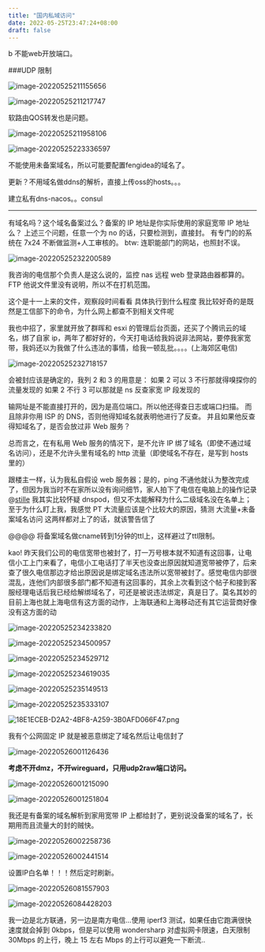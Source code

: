 ```yaml
---
title: "国内私域访问"
date: 2022-05-25T23:47:24+08:00
draft: false
---
```




b 不能web开放端口。

###UDP 限制

![image-20220525211155656](https://res.cloudinary.com/dbzr1zvpf/image/upload/v1653484319/2022/05/bc701b724c3941703022a7f7441032a5.webp)

![image-20220525211217747](https://res.cloudinary.com/dbzr1zvpf/image/upload/v1653484341/2022/05/d9efd77ce3d04be1dfa3cbc915ca90f5.webp)

软路由QOS转发也是问题。

![image-20220525211958106](https://res.cloudinary.com/dbzr1zvpf/image/upload/v1653484800/2022/05/99236c27e30a30fff8a8da87dea5ee30.webp)

![image-20220525223336597](https://res.cloudinary.com/dbzr1zvpf/image/upload/v1653489218/2022/05/2342cb48caab771f808f8df7cf29dd0e.webp)

不能使用未备案域名，所以可能要配置fengidea的域名了。

更新？不用域名做ddns的解析，直接上传oss的hosts。。。

建立私有dns-nacos。。consul

-----------

有域名吗？这个域名备案过么？备案的 IP 地址是你实际使用的家庭宽带 IP 地址么？
上述三个问题，任意一个为 no 的话，只要检测到，直接封。
有专门的的系统在 7x24 不断做监测+人工审核的。
btw: 连职能部门的网站，也照封不误。

![image-20220525232200589](https://res.cloudinary.com/dbzr1zvpf/image/upload/v1653492123/2022/05/3c7d741395eecb40757080e0f2c8463c.webp)

我咨询的电信那个负责人是这么说的，监控 nas 远程 web 登录路由器都算的。FTP 他说文件里没有说明，所以不在打机范围。

这个是十一上来的文件，观察段时间看看 具体执行到什么程度
我比较好奇的是既然是工信部下的命令，为什么网上都查不到相关文件呢

我也中招了，家里就开放了群晖和 esxi 的管理后台页面，还买了个腾讯云的域名，绑了自家 ip，两年了都好好的，今天打电话给我妈说非法网站，要停我家宽带，我妈还以为我做了什么违法的事情，给我一顿乱批。。。。(上海郊区电信)

![image-20220525232718157](https://res.cloudinary.com/dbzr1zvpf/image/upload/v1653492440/2022/05/78d933c0e06d5fab7eced797fce95b61.webp)

 会被封应该是确定的，我列 2 和 3 的用意是：
如果 2 可以 3 不行那就得嗅探你的流量发现的
如果 2 不行 3 可以那就是 ns 反查家宽 IP 段发现的

输网址是不能直接打开的，因为是高位端口。所以他还得查日志或端口扫描。
而且除非你用 ISP 的 DNS，否则他得知域名就表明他进行了反查。
并且如果他反查得知域名了，是否会放过非 Web 服务？

总而言之，在有私用 Web 服务的情况下，是不允许 IP 绑了域名（即使不通过域名访问），还是不允许头里有域名的 http 流量（即使域名不存在，是写到 hosts 里的）



跟楼主一样，认为我私自假设 web 服务器；是的，ping 不通他就认为整改完成了，但因为我当时不在家所以没有询问细节，家人拍下了电信在电脑上的操作记录
@[stille](https://www.v2ex.com/member/stille) 我其实比较怀疑 dnspod，但又不太能解释为什么二级域名没在名单上；至于为什么盯上我，我感觉 PT 大流量应该是个比较大的原因，猜测 大流量+未备案域名访问 这两样都对上了的话，就该警告信了

@@@@ 将备案域名做cname转到1分钟的ttl上，这样避过了ttl限制。

kao! 昨天我们公司的电信宽带也被封了，打一万号根本就不知道有这回事，让电信小工上门来看了，电信小工电话打了半天也没查出原因就知道宽带被停了，后来查了很久电信那边才给出原因说是绑定域名违法所以宽带被封了。感觉电信内部很混乱，连他们内部很多部门都不知道有这回事的，其余上次看到这个帖子和接到客服经理电话后我已经给解绑域名了，可还是被说违法绑定，真是日了。莫名其妙的
目前上海也就上海电信有这方面的动作，上海联通和上海移动还有其它运营商好像没有这方面的动

![image-20220525234233820](https://res.cloudinary.com/dbzr1zvpf/image/upload/v1653493355/2022/05/f9fbcf341f2fe186e59cc7e1905f69db.webp)

![image-20220525234500957](https://res.cloudinary.com/dbzr1zvpf/image/upload/v1653493505/2022/05/05f70f238d6297c21e26956d35bcfe95.webp)

![image-20220525234529712](https://res.cloudinary.com/dbzr1zvpf/image/upload/v1653493531/2022/05/4af3e57ce9fc2f013f84b5c19fef7165.webp)

![image-20220525234619035](https://res.cloudinary.com/dbzr1zvpf/image/upload/v1653493580/2022/05/823cf4fda6bec6b3212574460634e2e2.webp)

![image-20220525235149513](https://res.cloudinary.com/dbzr1zvpf/image/upload/v1653493911/2022/05/63e2339ec4260c503a695b0d1828a3f4.webp)

![image-20220525235333107](https://res.cloudinary.com/dbzr1zvpf/image/upload/v1653494016/2022/05/72c572655d3a6e4d53a30025c59b2295.webp)

![18E1ECEB-D2A2-4BF8-A259-3B0AFD066F47.png](https://res.cloudinary.com/dbzr1zvpf/image/upload/v1653494470/2022/05/1b739e7c42a5526826aacf5e36e97f32.webp)

我有个公网固定 IP 就是被恶意绑定了域名然后让电信封了

![image-20220526001126436](https://res.cloudinary.com/dbzr1zvpf/image/upload/v1653495089/2022/05/04e5accf288fae6fabbd1793cb72bd23.webp)

**考虑不开dmz，不开wireguard，只用udp2raw端口访问。**

![image-20220526001215090](https://res.cloudinary.com/dbzr1zvpf/image/upload/v1653495136/2022/05/d409ee5d83c0e84acefaab9b17237f9b.webp)

![image-20220526001251804](https://res.cloudinary.com/dbzr1zvpf/image/upload/v1653495184/2022/05/47168ac76b8eb67a15e39cc1fdf5ea4e.webp)

我还是有备案的域名解析到家用宽带 IP 上都给封了，更别说没备案的域名了，长期用而且流量大的封的贼快。

![image-20220526002258736](https://res.cloudinary.com/dbzr1zvpf/image/upload/v1653495780/2022/05/0a10cbcfe7bbf81c159120d45b22cfe1.webp)

![image-20220526002441514](https://res.cloudinary.com/dbzr1zvpf/image/upload/v1653495885/2022/05/c08efdf4d4f08de139425e140e7b27c5.webp)

设置IP白名单！！！然后定时刷新。

![image-20220526081557903](https://res.cloudinary.com/dbzr1zvpf/image/upload/v1653524160/2022/05/435bf955c3ec14861d9fb621563b785c.webp)

![image-20220526084428203](https://res.cloudinary.com/dbzr1zvpf/image/upload/v1653525870/2022/05/08c399f65462d9671702deba5ad903d7.webp)

我一边是北方联通，另一边是南方电信...使用 iperf3 测试，如果任由它跑满很快速度就会掉到 0kbps，但是可以使用 wondersharp 对虚拟网卡限速，白天限制 30Mbps 的上行，晚上 15 左右 Mbps 的上行可以避免一下断流..
